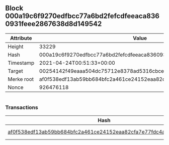 ## Block 000a19c6f9270edfbcc77a6bd2fefcdfeeaca8360931feee2867638d8d149542

Attribute | Value
--- | ---
Height | 33229
Hash | 000a19c6f9270edfbcc77a6bd2fefcdfeeaca8360931feee2867638d8d149542
Timestamp | 2021-04-24T00:51:33+00:00
Target | 00254142f49eaaa504dc75712e8378ad5316cbcead634704b3734b6271167cc4
Merke root | af0f538edf13ab59bb684bfc2a461ce24152eaa82cfa7e77fdc4a25386e90997
Nonce | 926476118

```

```

### Transactions

Hash | Amount
--- | ---
[af0f538edf13ab59bb684bfc2a461ce24152eaa82cfa7e77fdc4a25386e90997](af0f538edf13ab59bb684bfc2a461ce24152eaa82cfa7e77fdc4a25386e90997.md) | 10.00000000 SKEPTI 
